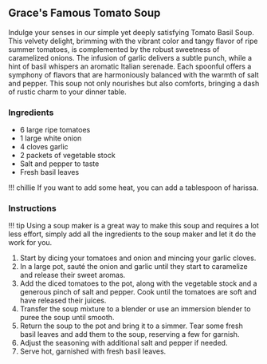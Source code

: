 ## Grace's Famous Tomato Soup

Indulge your senses in our simple yet deeply satisfying Tomato Basil Soup. This velvety delight, brimming with the vibrant color and tangy flavor of ripe summer tomatoes, is complemented by the robust sweetness of caramelized onions. The infusion of garlic delivers a subtle punch, while a hint of basil whispers an aromatic Italian serenade. Each spoonful offers a symphony of flavors that are harmoniously balanced with the warmth of salt and pepper. This soup not only nourishes but also comforts, bringing a dash of rustic charm to your dinner table.

### Ingredients

- 6 large ripe tomatoes
- 1 large white onion
- 4 cloves garlic
- 2 packets of vegetable stock
- Salt and pepper to taste
- Fresh basil leaves

!!! chillie
    If you want to add some heat, you can add a tablespoon of harissa.

### Instructions

!!! tip
    Using a soup maker is a great way to make this soup and requires a lot less effort, simply add all the ingredients to the soup maker and let it do the work for you.

1. Start by dicing your tomatoes and onion and mincing your garlic cloves.
2. In a large pot, sauté the onion and garlic until they start to caramelize and release their sweet aromas.
3. Add the diced tomatoes to the pot, along with the vegetable stock and a generous pinch of salt and pepper. Cook until the tomatoes are soft and have released their juices.
4. Transfer the soup mixture to a blender or use an immersion blender to puree the soup until smooth.
5. Return the soup to the pot and bring it to a simmer. Tear some fresh basil leaves and add them to the soup, reserving a few for garnish.
6. Adjust the seasoning with additional salt and pepper if needed.
7. Serve hot, garnished with fresh basil leaves.
